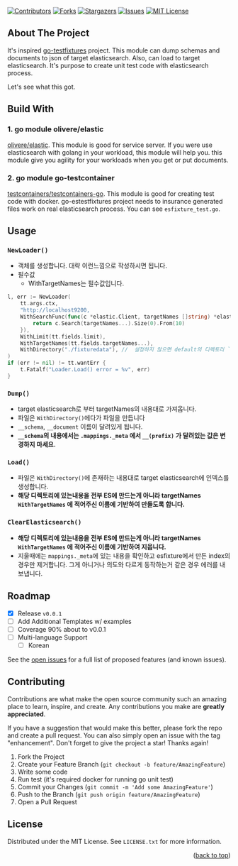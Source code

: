 
<!-- PROJECT SHIELDS -->
<!--
*** I'm using markdown "reference style" links for readability.
*** Reference links are enclosed in brackets [ ] instead of parentheses ( ).
*** See the bottom of this document for the declaration of the reference variables
*** for contributors-url, forks-url, etc. This is an optional, concise syntax you may use.
*** https://www.markdownguide.org/basic-syntax/#reference-style-links
-->
[![Contributors][contributors-shield]][contributors-url]
[![Forks][forks-shield]][forks-url]
[![Stargazers][stars-shield]][stars-url]
[![Issues][issues-shield]][issues-url]
[![MIT License][license-shield]][license-url]

## About The Project
It's inspired [go-testfixtures](https://github.com/go-testfixtures/testfixtures) project.
This module can dump schemas and documents to json of target elasticsearch. Also, can load to target elasticsearch.
It's purpose to create unit test code with elasticsearch process.

Let's see what this got.

## Build With

### 1. go module olivere/elastic
[olivere/elastic](https://github.com/olivere/elastic/search).
This module is good for service server.
If you were use elasticsearch with golang in your workload, this module will help you.
this module give you agility for your workloads when you get or put documents.

### 2. go module go-testcontainer
[testcontainers/testcontainers-go](https://github.com/). This module is good for creating test code with docker.
go-estestfixtures project needs to insurance generated files work on real elasticsearch process.
You can see `esfixture_test.go`.

## Usage

### `NewLoader()`

- 객체를 생성합니다. 대략 이런느낌으로 작성하시면 됩니다.
- 필수값
  - WithTargetNames는 필수값입니다.
``` go
l, err := NewLoader(
    tt.args.ctx,
    "http://localhost9200,
    WithSearchFunc(func(c *elastic.Client, targetNames []string) *elastic.SearchService {
        return c.Search(targetNames...).Size(0).From(10)
    }),
    WithLimit(tt.fields.limit),
    WithTargetNames(tt.fields.targetNames...),
    WithDirectory("./fixturedata"), //  설정하지 않으면 default의 디렉토리 `./testdata/esfixtures`
)
if (err != nil) != tt.wantErr {
    t.Fatalf("Loader.Load() error = %v", err)
}
```

### `Dump()`

- target elasticsearch로 부터 targetNames의 내용대로 가져옵니다.
- 파일은 `WithDirectory()`에다가 파일을 만듭니다
- `__schema`, `__document` 이름이 달려있게 됩니다.
- **`__schema`의 내용에서는 `.mappings._meta` 에서 `__(prefix)` 가 달려있는 값은 변경하지 마세요.**

### `Load()`

- 파일은 `WithDirectory()`에 존재하는 내용대로 target elasticsearch에 인덱스를 생성합니다.
- **해당 디렉토리에 있는내용을 전부 ES에 만드는게 아니라 targetNames `WithTargetNames` 에 적어주신 이름에 기반하여 만들도록 합니다.**

### `ClearElasticsearch()`

- **해당 디렉토리에 있는내용을 전부 ES에 만드는게 아니라 targetNames `WithTargetNames` 에 적어주신 이름에 기반하여 지웁니다.**
-  지울때에는 `mappings._meta`에 있는 내용을 확인하고 esfixture에서 만든 index의 경우만 제거합니다. 그게 아니거나 의도와 다르게 동작하는거 같은 경우 에러를 내보냅니다.


## Roadmap
- [x] Release `v0.0.1`
- [ ] Add Additional Templates w/ examples
- [ ] Coverage 90% about to v0.0.1
- [ ] Multi-language Support
  - [ ] Korean

See the [open issues](https://github.com/othneildrew/Best-README-Template/issues) for a full list of proposed features (and known issues).

## Contributing

Contributions are what make the open source community such an amazing place to learn, inspire, and create. Any contributions you make are **greatly appreciated**.

If you have a suggestion that would make this better, please fork the repo and create a pull request. You can also simply open an issue with the tag "enhancement".
Don't forget to give the project a star! Thanks again!

1. Fork the Project
2. Create your Feature Branch (`git checkout -b feature/AmazingFeature`)
3. Write some code
4. Run test (it's required docker for running go unit test)
5. Commit your Changes (`git commit -m 'Add some AmazingFeature'`)
6. Push to the Branch (`git push origin feature/AmazingFeature`)
7. Open a Pull Request

## License
Distributed under the MIT License. See `LICENSE.txt` for more information.

<p align="right">(<a href="#top">back to top</a>)</p>


<!-- MARKDOWN LINKS & IMAGES -->
<!-- https://www.markdownguide.org/basic-syntax/#reference-style-links -->

[contributors-shield]: https://img.shields.io/github/contributors/daangn/go-estestfixtures.svg?style=for-the-badge
[contributors-url]: https://github.com/daangn/go-estestfixtures/graphs/contributors
[forks-shield]: https://img.shields.io/github/forks/daangn/go-estestfixtures.svg?style=for-the-badge
[forks-url]: https://github.com/daangn/go-estestfixtures/network/members
[stars-shield]: https://img.shields.io/github/stars/daangn/go-estestfixtures.svg?style=for-the-badge
[stars-url]: https://github.com/daangn/go-estestfixtures/stargazers
[issues-shield]: https://img.shields.io/github/issues/daangn/go-estestfixtures.svg?style=for-the-badge
[issues-url]: https://github.com/daangn/go-estestfixtures/issues
[license-shield]: https://img.shields.io/github/license/daangn/go-estestfixtures.svg?style=for-the-badge
[license-url]: https://github.com/daangn/go-estestfixtures/blob/master/LICENSE.txt
